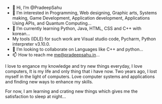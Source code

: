 - 👋 Hi, I’m @PradeepSahu
- 👀 I’m interested in Programming, Web designing, Graphic arts, Systems making, Game Development, Application development, Applications Using APIs, and Quantum Computing...
- 🌱 I’m currently learning Python, Java, HTML, CSS and C++ with korean...
- My tools (IDLE) for such work are Visual studio code, Pycharm, Python interpreter v3.10.0.
- 💞️ I’m looking to collaborate on Languages like C++ and python...
- 📫 How to reach me me@pradeepsahu.in...

<!---
PradeepSahhu/PradeepSahhu is a ✨ special ✨ repository because its `README.md` (this file) appears on your GitHub profile.
You can click the Preview link to take a look at your changes.
--->
I love to engance my knowledge and try new things everyday, I love computers, It is my life and only thing that i have now. Two years ago, I lost myself in the light of computers. Love computer systems and applications and finding new ways to enhance my skills.

For now, I am learning and crating new things which gives me the satisfaction to sleep at night...
